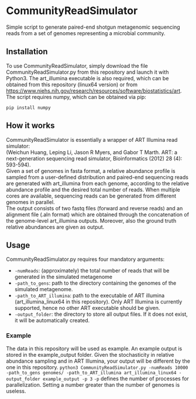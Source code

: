 # CommunityReadSimulator
Simple script to generate paired-end shotgun metagenomic sequencing reads from a set of genomes representing a microbial community.
## Installation
To use CommunityReadSimulator, simply download the file CommunityReadSimulator.py from this repository and launch it with Python3. The art_illumina executable is also required, which can be obtained from this repository (linux64 version) or from https://www.niehs.nih.gov/research/resources/software/biostatistics/art.  
The script requires numpy, which can be obtained via pip:
```
pip install numpy
```
## How it works
CommunityReadSimulator is essentially a wrapper of ART Illumina read simulator:  
(Weichun Huang, Leping Li, Jason R Myers, and Gabor T Marth. ART: a next-generation sequencing read simulator, Bioinformatics (2012) 28 (4): 593-594).  
Given a set of genomes in fasta format, a relative abundance profile is sampled from a user-defined distribution and paired-end sequencing reads are generated with art_illumina from each genome, according to the relative abundance profile and the desired total number of reads.
When multiple cores are available, sequencing reads can be generated from different genomes in parallel.  
The output consists of two fastq files (forward and reverse reads) and an alignment file (.aln format) which are obtained through the concatenation of the genome-level art_illumina outputs. Moreover, also the ground truth relative abundances are given as output.
## Usage
CommunityReadSimulator.py requires four mandatory arguments:
- ```-numReads```: (approximately) the total number of reads that will be generated in the simulated metagenome
- ```-path_to_gens```: path to the directory containing the genomes of the simulated metagenome.
- ```-path_to_ART_illumina```: path to the executable of ART illumina (art_illumina_linux64 in this repository). Only ART Illumina is currently supported, hence no other ART executable should be given.
- ```-output_folder```: the directory to store all output files. If it does not exist, it will be automatically created.
### Example
The data in this repository will be used as example. An example output is stored in the example_output folder. Given the stochasticity in relative abundance sampling and in ART Illumina, your output will be different by the one in this repository. 
```python3 CommunityReadSimulator.py -numReads 10000 -path_to_gens genomes/ -path_to_ART_illumina art_illumina_linux64 -output_folder example_output -p 3```
```-p``` defines the number of processes for parallelization. Setting a number greater than the number of genomes is useless.
